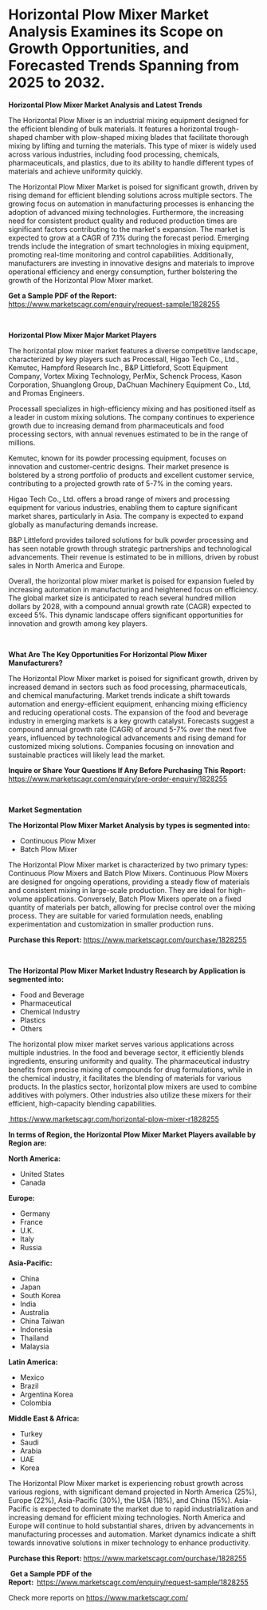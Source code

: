 <p><h1>Horizontal Plow Mixer Market Analysis Examines its Scope on Growth Opportunities, and Forecasted Trends Spanning from 2025 to 2032.</h1></p><p><strong>Horizontal Plow Mixer Market Analysis and Latest Trends</strong></p>
<p><p>The Horizontal Plow Mixer is an industrial mixing equipment designed for the efficient blending of bulk materials. It features a horizontal trough-shaped chamber with plow-shaped mixing blades that facilitate thorough mixing by lifting and turning the materials. This type of mixer is widely used across various industries, including food processing, chemicals, pharmaceuticals, and plastics, due to its ability to handle different types of materials and achieve uniformity quickly.</p><p>The Horizontal Plow Mixer Market is poised for significant growth, driven by rising demand for efficient blending solutions across multiple sectors. The growing focus on automation in manufacturing processes is enhancing the adoption of advanced mixing technologies. Furthermore, the increasing need for consistent product quality and reduced production times are significant factors contributing to the market's expansion. The market is expected to grow at a CAGR of 7.1% during the forecast period. Emerging trends include the integration of smart technologies in mixing equipment, promoting real-time monitoring and control capabilities. Additionally, manufacturers are investing in innovative designs and materials to improve operational efficiency and energy consumption, further bolstering the growth of the Horizontal Plow Mixer market.</p></p>
<p><strong>Get a Sample PDF of the Report:&nbsp;</strong> <a href="https://www.marketscagr.com/enquiry/request-sample/1828255?utm_campaign=1909&utm_medium=2&utm_source=Github&utm_content=ia&utm_term=19022025&utm_id=horizontal-plow-mixer">https://www.marketscagr.com/enquiry/request-sample/1828255</a></p>
<p>&nbsp;</p>
<p><strong>Horizontal Plow Mixer Major Market Players</strong></p>
<p><p>The horizontal plow mixer market features a diverse competitive landscape, characterized by key players such as Processall, Higao Tech Co., Ltd., Kemutec, Hampford Research Inc., B&P Littleford, Scott Equipment Company, Vortex Mixing Technology, PerMix, Schenck Process, Kason Corporation, Shuanglong Group, DaChuan Machinery Equipment Co., Ltd, and Promas Engineers. </p><p>Processall specializes in high-efficiency mixing and has positioned itself as a leader in custom mixing solutions. The company continues to experience growth due to increasing demand from pharmaceuticals and food processing sectors, with annual revenues estimated to be in the range of millions. </p><p>Kemutec, known for its powder processing equipment, focuses on innovation and customer-centric designs. Their market presence is bolstered by a strong portfolio of products and excellent customer service, contributing to a projected growth rate of 5-7% in the coming years.</p><p>Higao Tech Co., Ltd. offers a broad range of mixers and processing equipment for various industries, enabling them to capture significant market shares, particularly in Asia. The company is expected to expand globally as manufacturing demands increase.</p><p>B&P Littleford provides tailored solutions for bulk powder processing and has seen notable growth through strategic partnerships and technological advancements. Their revenue is estimated to be in millions, driven by robust sales in North America and Europe.</p><p>Overall, the horizontal plow mixer market is poised for expansion fueled by increasing automation in manufacturing and heightened focus on efficiency. The global market size is anticipated to reach several hundred million dollars by 2028, with a compound annual growth rate (CAGR) expected to exceed 5%. This dynamic landscape offers significant opportunities for innovation and growth among key players.</p></p>
<p>&nbsp;</p>
<p><strong>What Are The Key Opportunities For Horizontal Plow Mixer Manufacturers?</strong></p>
<p><p>The Horizontal Plow Mixer market is poised for significant growth, driven by increased demand in sectors such as food processing, pharmaceuticals, and chemical manufacturing. Market trends indicate a shift towards automation and energy-efficient equipment, enhancing mixing efficiency and reducing operational costs. The expansion of the food and beverage industry in emerging markets is a key growth catalyst. Forecasts suggest a compound annual growth rate (CAGR) of around 5-7% over the next five years, influenced by technological advancements and rising demand for customized mixing solutions. Companies focusing on innovation and sustainable practices will likely lead the market.</p></p>
<p><strong>Inquire or Share Your Questions If Any Before Purchasing This Report:</strong> <a href="https://www.marketscagr.com/enquiry/pre-order-enquiry/1828255?utm_campaign=1909&utm_medium=2&utm_source=Github&utm_content=ia&utm_term=19022025&utm_id=horizontal-plow-mixer">https://www.marketscagr.com/enquiry/pre-order-enquiry/1828255</a></p>
<p>&nbsp;</p>
<p><strong>Market Segmentation</strong></p>
<p><strong>The Horizontal Plow Mixer Market Analysis by types is segmented into:</strong></p>
<p><ul><li>Continuous Plow Mixer</li><li>Batch Plow Mixer</li></ul></p>
<p><p>The Horizontal Plow Mixer market is characterized by two primary types: Continuous Plow Mixers and Batch Plow Mixers. Continuous Plow Mixers are designed for ongoing operations, providing a steady flow of materials and consistent mixing in large-scale production. They are ideal for high-volume applications. Conversely, Batch Plow Mixers operate on a fixed quantity of materials per batch, allowing for precise control over the mixing process. They are suitable for varied formulation needs, enabling experimentation and customization in smaller production runs.</p></p>
<p><strong>Purchase this Report:&nbsp;</strong><a href="https://www.marketscagr.com/purchase/1828255?utm_campaign=1909&utm_medium=2&utm_source=Github&utm_content=ia&utm_term=19022025&utm_id=horizontal-plow-mixer">https://www.marketscagr.com/purchase/1828255</a></p>
<p>&nbsp;</p>
<p><strong>The Horizontal Plow Mixer Market Industry Research by Application is segmented into:</strong></p>
<p><ul><li>Food and Beverage</li><li>Pharmaceutical</li><li>Chemical Industry</li><li>Plastics</li><li>Others</li></ul></p>
<p><p>The horizontal plow mixer market serves various applications across multiple industries. In the food and beverage sector, it efficiently blends ingredients, ensuring uniformity and quality. The pharmaceutical industry benefits from precise mixing of compounds for drug formulations, while in the chemical industry, it facilitates the blending of materials for various products. In the plastics sector, horizontal plow mixers are used to combine additives with polymers. Other industries also utilize these mixers for their efficient, high-capacity blending capabilities.</p></p>
<p><a href="https://www.marketscagr.com/horizontal-plow-mixer-r1828255?utm_campaign=1909&utm_medium=2&utm_source=Github&utm_content=ia&utm_term=19022025&utm_id=horizontal-plow-mixer">&nbsp;https://www.marketscagr.com/horizontal-plow-mixer-r1828255</a></p>
<p><strong>In terms of Region, the Horizontal Plow Mixer Market Players available by Region are:</strong></p>
<p>
    <p> <strong> North America: </strong>
        <ul>
            <li>United States</li>
            <li>Canada</li>
        </ul>
        </p> 
    <p> <strong> Europe: </strong>
        <ul>
            <li>Germany</li>
            <li>France</li>
            <li>U.K.</li>
            <li>Italy</li>
            <li>Russia</li>
        </ul>
        </p> 
    <p> <strong> Asia-Pacific: </strong>
        <ul>
            <li>China</li>
            <li>Japan</li>
            <li>South Korea</li>
            <li>India</li>
            <li>Australia</li>
            <li>China Taiwan</li>
            <li>Indonesia</li>
            <li>Thailand</li>
            <li>Malaysia</li>
        </ul>
        </p> 
    <p> <strong> Latin America: </strong>
        <ul>
            <li>Mexico</li>
            <li>Brazil</li>
            <li>Argentina Korea</li>
            <li>Colombia</li>
        </ul>
        </p> 
    <p> <strong> Middle East & Africa: </strong>
        <ul>
            <li>Turkey</li>
            <li>Saudi</li>
            <li>Arabia</li>
            <li>UAE</li>
            <li>Korea</li>
        </ul>
    </p>
    </p>
<p><p>The Horizontal Plow Mixer market is experiencing robust growth across various regions, with significant demand projected in North America (25%), Europe (22%), Asia-Pacific (30%), the USA (18%), and China (15%). Asia-Pacific is expected to dominate the market due to rapid industrialization and increasing demand for efficient mixing technologies. North America and Europe will continue to hold substantial shares, driven by advancements in manufacturing processes and automation. Market dynamics indicate a shift towards innovative solutions in mixer technology to enhance productivity.</p></p>
<p><strong>Purchase this Report: </strong><a href="https://www.marketscagr.com/purchase/1828255?utm_campaign=1909&utm_medium=2&utm_source=Github&utm_content=ia&utm_term=19022025&utm_id=horizontal-plow-mixer">https://www.marketscagr.com/purchase/1828255</a></p>
<p>&nbsp;<strong>Get a Sample PDF of the Report:&nbsp;&nbsp;</strong><a href="https://www.marketscagr.com/enquiry/request-sample/1828255?utm_campaign=1909&utm_medium=2&utm_source=Github&utm_content=ia&utm_term=19022025&utm_id=horizontal-plow-mixer">https://www.marketscagr.com/enquiry/request-sample/1828255</a></p>
<p><strong></strong></p>
<p>Check more reports on <a href="https://www.marketscagr.com/?utm_campaign=1909&utm_medium=2&utm_source=Github&utm_content=ia&utm_term=19022025&utm_id=horizontal-plow-mixer">https://www.marketscagr.com/</a></p>